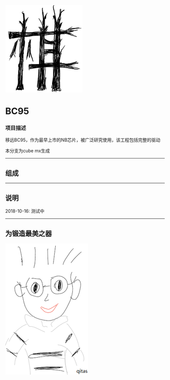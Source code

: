 ﻿[![sites](qitas/Qi.png)](http://www.qitas.cn)

# BC95

### 项目描述

移远BC95，作为最早上市的NB芯片，被广泛研究使用，该工程包括完整的驱动

本分支为cube mx生成

---

## 组成



---
## 说明

2018-10-16: 测试中

---
## 为锻造最美之器
[![sites](qitas/qitas.png)](http://www.qitas.cn)
